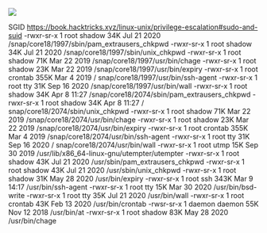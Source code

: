 ![](Maszyny/Linux/Cap/Pasted%20image%2020210728220531.png)

SGID
https://book.hacktricks.xyz/linux-unix/privilege-escalation#sudo-and-suid
-rwxr-sr-x 1 root shadow 34K Jul 21 2020 /snap/core18/1997/sbin/pam_extrausers_chkpwd
-rwxr-sr-x 1 root shadow 34K Jul 21 2020 /snap/core18/1997/sbin/unix_chkpwd
-rwxr-sr-x 1 root shadow 71K Mar 22 2019 /snap/core18/1997/usr/bin/chage
-rwxr-sr-x 1 root shadow 23K Mar 22 2019 /snap/core18/1997/usr/bin/expiry
-rwxr-sr-x 1 root crontab 355K Mar 4 2019 / snap/core18/1997/usr/bin/ssh-agent
-rwxr-sr-x 1 root tty 31K Sep 16 2020 /snap/core18/1997/usr/bin/wall
-rwxr-sr-x 1 root shadow 34K Apr 8 11:27 /snap/core18/2074/sbin/pam_extrausers_chkpwd
-rwxr-sr-x 1 root shadow 34K Apr 8 11:27 / snap/core18/2074/sbin/unix_chkpwd
-rwxr-sr-x 1 root shadow 71K Mar 22 2019 /snap/core18/2074/usr/bin/chage
-rwxr-sr-x 1 root shadow 23K Mar 22 2019 /snap/core18/2074/usr/bin/expiry
-rwxr-sr-x 1 root crontab 355K Mar 4
2019 /snap/core18/2074/usr/bin/ssh-agent
-rwxr-sr-x 1 root tty 31K Sep 16 2020 / snap/core18/2074/usr/bin/wall
-rwxr-sr-x 1 root utmp 15K Sep 30 2019 /usr/lib/x86_64-linux-gnu/utempter/utempter
-rwxr-sr-x 1 root shadow 43K Jul 21 2020 /usr/sbin/pam_extrausers_chkpwd
-rwxr-sr-x 1 root shadow 43K Jul 21 2020 /usr/sbin/unix_chkpwd
-rwxr-sr-x 1 root shadow 31K May 28 2020 /usr/bin/expiry
-rwxr-sr-x 1 root ssh 343K Mar 9 14:17 /usr/bin/ssh-agent
-rwxr-sr-x 1 root tty 15K Mar 30 2020 /usr/bin/bsd-write
-rwxr-sr-x 1 root tty 35K Jul 21 2020 /usr/bin/wall
-rwxr-sr-x 1 root crontab 43K Feb 13 2020 /usr/bin/crontab
-rwsr-sr-x 1 daemon daemon 55K Nov 12 2018 /usr/bin/at
-rwxr-sr-x 1 root shadow 83K May 28 2020 /usr/bin/chage
